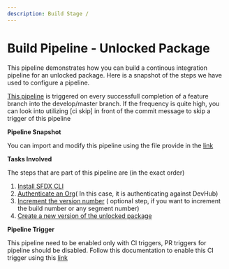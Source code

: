 ```yaml
---
description: Build Stage /
---
```


# Build Pipeline - Unlocked Package

This pipeline demonstrates how you can build a continous integration pipeline for an unlocked package. Here is a snapshot of the steps we have used to configure a pipeline.

[This pipeline](https://raw.githubusercontent.com/azlamsalam/sfpowerscripts/release/SamplePipelines/sfpowerscripts-sample-pipelines/BuildDefinitions/Unlocked%20Package%20Build%20using%20sfpowerscript.json) is triggered on every successfull completion of a feature branch into the develop/master branch. If the frequency is quite high, you can look into utilizing \[ci skip\] in front of the commit message to skip a trigger of this pipeline

**Pipeline Snapshot**

You can import and modify this pipeline using the file provide in the [link](https://raw.githubusercontent.com/azlamsalam/sfpowerscripts/release/SamplePipelines/sfpowerscripts-sample-pipelines/BuildDefinitions/sfpowerscripts-sample-pipelines/BuildDefinitions/Unlocked%20Package%20Build%20using%20sfpowerscript.json)

**Tasks Involved**

The steps that are part of this pipeline are \(in the exact order\)

1. [Install SFDX CLI](../task-specifications/utility-tasks/install-sfdx-cli-with-sfpowerkit.md)
2. [Authenticate an Org](../task-specifications/authentication/authenticate-an-org.md)\( In this case, it is authenticating against DevHub\)
3. [Increment the version number](../task-specifications/utility-tasks/increment-version-number-of-a-package.md) \( optional step, if you want to increment the build number or any segment number\)
4. [Create a new version of the unlocked package](https://sfpowerscripts.com/Tasks/Packaging-Tasks/Create%20SFDX%20Unlocked%20Package/)

**Pipeline Trigger**

This pipeline need to be enabled only with CI triggers, PR triggers for pipeline should be disabled. Follow this  documentation to enable this CI trigger using this [link](https://docs.microsoft.com/en-us/azure/devops/pipelines/build/triggers?view=azure-devops&tabs=classic)

